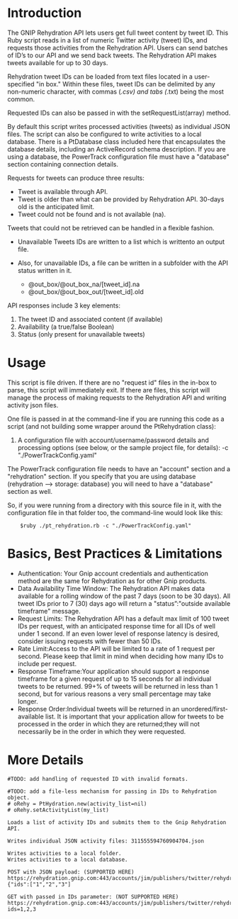 Introduction
=========

The GNIP Rehydration API lets users get full tweet content by tweet ID.  This Ruby script reads in a list of numeric
Twitter activity (tweet) IDs, and requests those activities from the Rehydration API.   Users can send batches of ID’s
to our API and we send back tweets.  The Rehydration API makes tweets available for up to 30 days.

Rehydration tweet IDs can be loaded from text files located in a user-specified "in box."  Within these files, tweet IDs
can be delimited by any non-numeric character, with commas (*.csv) and tabs (*.txt) being the most common.

Requested IDs can also be passed in with the setRequestList(array) method.

By default this script writes processed activities (tweets) as individual JSON files.  The script can also be 
configured to write activities to a local database.  There is a PtDatabase class included here that encapsulates
the database details, including an ActiveRecord schema description.  If you are using a database, the PowerTrack
configuration file must have a "database" section containing connection details.  

Requests for tweets can produce three results:
+ Tweet is available through API.
+ Tweet is older than what can be provided by Rehydration API.  30-days old is the anticipated limit.
+ Tweet could not be found and is not available (na).

Tweets that could not be retrieved can be handled in a flexible fashion.
+ Unavailable Tweets IDs are written to a list which is writtento an output file.
+ Also, for unavailable IDs, a file can be written in a subfolder with the API status written in it.
            
     + @out_box/@out_box_na/[tweet_id].na
     + @out_box/@out_box_out/[tweet_id].old

API responses include 3 key elements:
  1. The tweet ID and associated content (if available)
  2. Availability (a true/false	Boolean)
  3. Status (only present for unavailable tweets)



Usage
=====
This script is file driven.  If there are no "request id" files in the in-box to parse, this script will immediately
exit.  If there are files, this script will manage the process of making requests to the Rehydration API and writing
activity json files.

One file is passed in at the command-line if you are running this code as a script (and not building some wrapper
around the PtRehydration class):

1) A configuration file with account/username/password details and processing options (see below, or the sample project
file, for details):  -c "./PowerTrackConfig.yaml"

The PowerTrack configuration file needs to have an "account" section and a "rehydration" section.  If you specify that
you are using database (rehydration --> storage: database) you will need to have a "database" section as well.

So, if you were running from a directory with this source file in it, with the configuration file in that folder too,
the command-line would look like this:

        $ruby ./pt_rehydration.rb -c "./PowerTrackConfig.yaml"


Basics, Best Practices & Limitations
====================================

+ Authentication: Your Gnip account credentials and authentication method are the same for Rehydration as for other Gnip products.
+ Data Availability Time Window: The Rehydration API makes data available for a 
rolling window of the past 7 days (soon to be 30 days). All tweet IDs prior to 7 (30)
days ago will return a "status”:"outside available timeframe" message.
+ Request Limits: The Rehydration API has a default max limit of 100 tweet IDs per 
request, with an anticipated response time for all IDs of well under 1 second.  If an 
even lower level of response latency is desired, consider issuing requests with fewer 
than 50 IDs.
+ Rate Limit:Access to the API will be limited to a rate of 1 request per second. 
Please keep that limit in mind when deciding how many IDs to include per request.
+ Response Timeframe:Your application should support a response timeframe for a 
given request of up to 15 seconds for all individual tweets to be returned.  99+% of 
tweets will be returned in less than 1 second, but for various reasons a very small 
percentage may take longer.
+ Response Order:Individual tweets will be returned in an unordered/first-available 
list. It is important that your application allow for tweets to be processed in the 
order in which they are returned;they will not necessarily be in the order in which 
they were requested.


More Details
===========
    #TODO: add handling of requested ID with invalid formats.  

    #TODO: add a file-less mechanism for passing in IDs to Rehydration object.
    # oRehy = PtHydration.new(activity_list=nil)
    # oRehy.setActivityList(my_list)

    Loads a list of activity IDs and submits them to the Gnip Rehydration API.

    Writes individual JSON activity files: 311555594760904704.json

    Writes activities to a local folder.
    Writes activities to a local database.

    POST with JSON payload: (SUPPORTED HERE)
    https://rehydration.gnip.com:443/accounts/jim/publishers/twitter/rehydration/activities.json
    {"ids":["1","2","3"]

    GET with passed in IDs parameter: (NOT SUPPORTED HERE)
    https://rehydration.gnip.com:443/accounts/jim/publishers/twitter/rehydration/activities.json?ids=1,2,3



